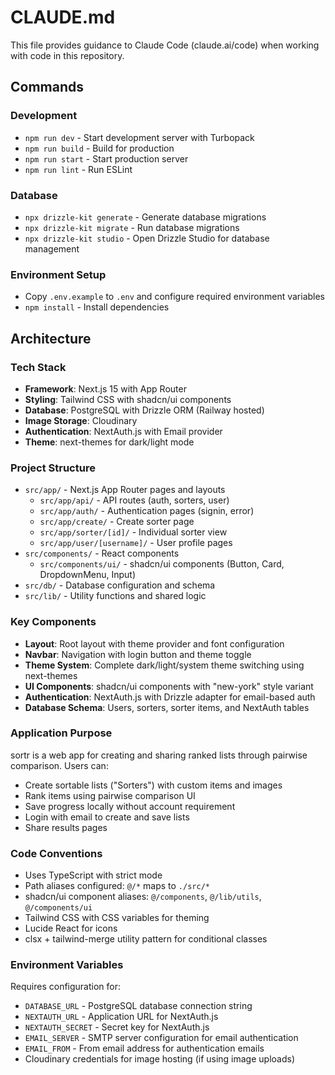 # CLAUDE.md

This file provides guidance to Claude Code (claude.ai/code) when working with code in this repository.

## Commands

### Development
- `npm run dev` - Start development server with Turbopack
- `npm run build` - Build for production
- `npm run start` - Start production server
- `npm run lint` - Run ESLint

### Database
- `npx drizzle-kit generate` - Generate database migrations
- `npx drizzle-kit migrate` - Run database migrations
- `npx drizzle-kit studio` - Open Drizzle Studio for database management

### Environment Setup
- Copy `.env.example` to `.env` and configure required environment variables
- `npm install` - Install dependencies

## Architecture

### Tech Stack
- **Framework**: Next.js 15 with App Router
- **Styling**: Tailwind CSS with shadcn/ui components
- **Database**: PostgreSQL with Drizzle ORM (Railway hosted)
- **Image Storage**: Cloudinary
- **Authentication**: NextAuth.js with Email provider
- **Theme**: next-themes for dark/light mode

### Project Structure
- `src/app/` - Next.js App Router pages and layouts
  - `src/app/api/` - API routes (auth, sorters, user)
  - `src/app/auth/` - Authentication pages (signin, error)
  - `src/app/create/` - Create sorter page
  - `src/app/sorter/[id]/` - Individual sorter view
  - `src/app/user/[username]/` - User profile pages
- `src/components/` - React components
  - `src/components/ui/` - shadcn/ui components (Button, Card, DropdownMenu, Input)
- `src/db/` - Database configuration and schema
- `src/lib/` - Utility functions and shared logic

### Key Components
- **Layout**: Root layout with theme provider and font configuration
- **Navbar**: Navigation with login button and theme toggle
- **Theme System**: Complete dark/light/system theme switching using next-themes
- **UI Components**: shadcn/ui components with "new-york" style variant
- **Authentication**: NextAuth.js with Drizzle adapter for email-based auth
- **Database Schema**: Users, sorters, sorter items, and NextAuth tables

### Application Purpose
sortr is a web app for creating and sharing ranked lists through pairwise comparison. Users can:
- Create sortable lists ("Sorters") with custom items and images
- Rank items using pairwise comparison UI
- Save progress locally without account requirement
- Login with email to create and save lists
- Share results pages

### Code Conventions
- Uses TypeScript with strict mode
- Path aliases configured: `@/*` maps to `./src/*`
- shadcn/ui component aliases: `@/components`, `@/lib/utils`, `@/components/ui`
- Tailwind CSS with CSS variables for theming
- Lucide React for icons
- clsx + tailwind-merge utility pattern for conditional classes

### Environment Variables
Requires configuration for:
- `DATABASE_URL` - PostgreSQL database connection string
- `NEXTAUTH_URL` - Application URL for NextAuth.js
- `NEXTAUTH_SECRET` - Secret key for NextAuth.js
- `EMAIL_SERVER` - SMTP server configuration for email authentication
- `EMAIL_FROM` - From email address for authentication emails
- Cloudinary credentials for image hosting (if using image uploads)
